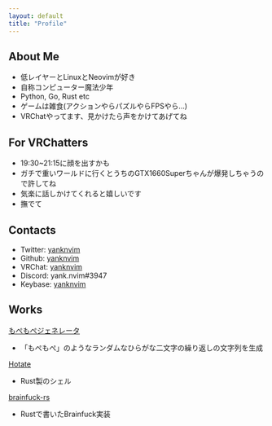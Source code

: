 ```yaml
---
layout: default
title: "Profile"
---
```


## About Me
- 低レイヤーとLinuxとNeovimが好き
- 自称コンピューター魔法少年
- Python, Go, Rust etc
- ゲームは雑食(アクションやらパズルやらFPSやら…)
- VRChatやってます、見かけたら声をかけてあげてね

## For VRChatters
- 19:30~21:15に顔を出すかも
- ガチで重いワールドに行くとうちのGTX1660Superちゃんが爆発しちゃうので許してね
- 気楽に話しかけてくれると嬉しいです
- 撫でて

## Contacts
- Twitter: [yanknvim](https://twitter.com/yanknvim)
- Github: [yanknvim](https://github.com/yanknvim)
- VRChat: [yanknvim](https://vrchat.com/home/user/usr_81dd1e49-4418-4bd5-a315-9790e94c240d)
- Discord: yank.nvim#3947
- Keybase: [yanknvim](https://keybase.io/yanknvim)

## Works
[もぺもぺジェネレータ](https://yanknvim.github.io/mopemope_generator/)
- 「もぺもぺ」のようなランダムなひらがな二文字の繰り返しの文字列を生成


[Hotate](https://github.com/yanknvim/hotate)
- Rust製のシェル


[brainfuck-rs](https://github.com/yanknvim/brainfuck-rs)
- Rustで書いたBrainfuck実装
